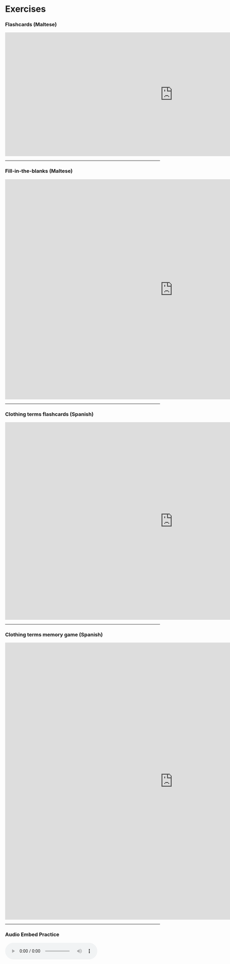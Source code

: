 <h1>Exercises</h1>
<h3>Flashcards (Maltese)</h3>
<iframe src="https://h5p.org/h5p/embed/647984" width="1090" height="402" frameborder="0" allowfullscreen="allowfullscreen"></iframe><script src="https://h5p.org/sites/all/modules/h5p/library/js/h5p-resizer.js" charset="UTF-8"></script>
<hr>
<h3>Fill-in-the-blanks (Maltese)</h3>
<iframe src="https://h5p.org/h5p/embed/648009" width="1090" height="715" frameborder="0" allowfullscreen="allowfullscreen"></iframe><script src="https://h5p.org/sites/all/modules/h5p/library/js/h5p-resizer.js" charset="UTF-8"></script>
<hr>
<h3>Clothing terms flashcards (Spanish)</h3>
<iframe src="https://h5p.org/h5p/embed/655258" width="1090" height="642" frameborder="0" allowfullscreen="allowfullscreen"></iframe><script src="https://h5p.org/sites/all/modules/h5p/library/js/h5p-resizer.js" charset="UTF-8"></script>
<hr>
<h3>Clothing terms memory game (Spanish)</h3>
<iframe src="https://h5p.org/h5p/embed/655291" width="1090" height="900" frameborder="0" allowfullscreen="allowfullscreen"></iframe><script src="https://h5p.org/sites/all/modules/h5p/library/js/h5p-resizer.js" charset="UTF-8"></script>
<hr>
<h3>Audio Embed Practice</h3>
<audio controls>
  <source src = "https://elisebargman.github.io/SML5202-ebargman/assets/elabrigo.wav" type="audio/wave">
  Your browser does not support the audio element
  </audio>
